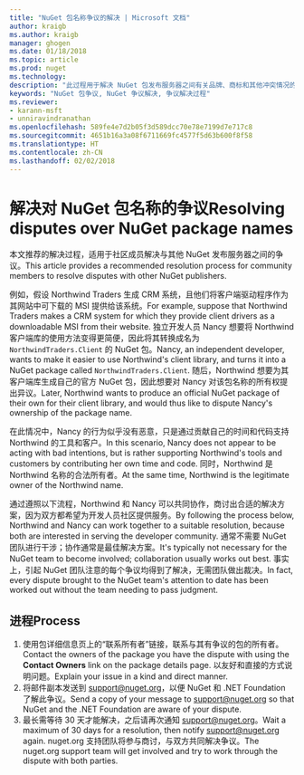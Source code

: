 ```yaml
---
title: "NuGet 包名称争议的解决 | Microsoft 文档"
author: kraigb
ms.author: kraigb
manager: ghogen
ms.date: 01/18/2018
ms.topic: article
ms.prod: nuget
ms.technology: 
description: "此过程用于解决 NuGet 包发布服务器之间有关品牌、商标和其他冲突情况的争议。"
keywords: "NuGet 包争议, NuGet 争议解决, 争议解决过程"
ms.reviewer:
- karann-msft
- unniravindranathan
ms.openlocfilehash: 589fe4e7d2b05f3d589dcc70e78e7199d7e717c8
ms.sourcegitcommit: 4651b16a3a08f6711669fc4577f5d63b600f8f58
ms.translationtype: HT
ms.contentlocale: zh-CN
ms.lasthandoff: 02/02/2018
---
```

# <a name="resolving-disputes-over-nuget-package-names"></a><span data-ttu-id="2aa7d-104">解决对 NuGet 包名称的争议</span><span class="sxs-lookup"><span data-stu-id="2aa7d-104">Resolving disputes over NuGet package names</span></span>

<span data-ttu-id="2aa7d-105">本文推荐的解决过程，适用于社区成员解决与其他 NuGet 发布服务器之间的争议。</span><span class="sxs-lookup"><span data-stu-id="2aa7d-105">This article provides a recommended resolution process for community members to resolve disputes with other NuGet publishers.</span></span>

<span data-ttu-id="2aa7d-106">例如，假设 Northwind Traders 生成 CRM 系统，且他们将客户端驱动程序作为其网站中可下载的 MSI 提供给该系统。</span><span class="sxs-lookup"><span data-stu-id="2aa7d-106">For example, suppose that Northwind Traders makes a CRM system for which they provide client drivers as a downloadable MSI from their website.</span></span> <span data-ttu-id="2aa7d-107">独立开发人员 Nancy 想要将 Northwind 客户端库的使用方法变得更简便，因此将其转换成名为 `NorthwindTraders.Client` 的 NuGet 包。</span><span class="sxs-lookup"><span data-stu-id="2aa7d-107">Nancy, an independent developer, wants to make it easier to use Northwind's client library, and turns it into a NuGet package called `NorthwindTraders.Client`.</span></span> <span data-ttu-id="2aa7d-108">随后，Northwind 想要为其客户端库生成自己的官方 NuGet 包，因此想要对 Nancy 对该包名称的所有权提出异议。</span><span class="sxs-lookup"><span data-stu-id="2aa7d-108">Later, Northwind wants to produce an official NuGet package of their own for their client library, and would thus like to dispute Nancy's ownership of the package name.</span></span>

<span data-ttu-id="2aa7d-109">在此情况中，Nancy 的行为似乎没有恶意，只是通过贡献自己的时间和代码支持 Northwind 的工具和客户。</span><span class="sxs-lookup"><span data-stu-id="2aa7d-109">In this scenario, Nancy does not appear to be acting with bad intentions, but is rather supporting Northwind's tools and customers by contributing her own time and code.</span></span> <span data-ttu-id="2aa7d-110">同时，Northwind 是 Northwind 名称的合法所有者。</span><span class="sxs-lookup"><span data-stu-id="2aa7d-110">At the same time, Northwind is the legitimate owner of the Northwind name.</span></span>

<span data-ttu-id="2aa7d-111">通过遵照以下流程，Northwind 和 Nancy 可以共同协作，商讨出合适的解决方案，因为双方都希望为开发人员社区提供服务。</span><span class="sxs-lookup"><span data-stu-id="2aa7d-111">By following the process below, Northwind and Nancy can work together to a suitable resolution, because both are interested in serving the developer community.</span></span> <span data-ttu-id="2aa7d-112">通常不需要 NuGet 团队进行干涉；协作通常是最佳解决方案。</span><span class="sxs-lookup"><span data-stu-id="2aa7d-112">It's typically not necessary for the NuGet team to become involved; collaboration usually works out best.</span></span> <span data-ttu-id="2aa7d-113">事实上，引起 NuGet 团队注意的每个争议均得到了解决，无需团队做出裁决。</span><span class="sxs-lookup"><span data-stu-id="2aa7d-113">In fact, every dispute brought to the NuGet team's attention to date has been worked out without the team needing to pass judgment.</span></span>

## <a name="process"></a><span data-ttu-id="2aa7d-114">进程</span><span class="sxs-lookup"><span data-stu-id="2aa7d-114">Process</span></span>

1. <span data-ttu-id="2aa7d-115">使用包详细信息页上的“联系所有者”链接，联系与其有争议的包的所有者。</span><span class="sxs-lookup"><span data-stu-id="2aa7d-115">Contact the owners of the package you have the dispute with using the **Contact Owners** link on the package details page.</span></span> <span data-ttu-id="2aa7d-116">以友好和直接的方式说明问题。</span><span class="sxs-lookup"><span data-stu-id="2aa7d-116">Explain your issue in a kind and direct manner.</span></span>
1. <span data-ttu-id="2aa7d-117">将邮件副本发送到 [support@nuget.org](mailto:support@nuget.org)，以便 NuGet 和 .NET Foundation 了解此争议。</span><span class="sxs-lookup"><span data-stu-id="2aa7d-117">Send a copy of your message to [support@nuget.org](mailto:support@nuget.org) so that NuGet and the .NET Foundation are aware of your dispute.</span></span>
1. <span data-ttu-id="2aa7d-118">最长需等待 30 天才能解决，之后请再次通知 [support@nuget.org](mailto:support@nuget.org)。</span><span class="sxs-lookup"><span data-stu-id="2aa7d-118">Wait a maximum of 30 days for a resolution, then notify [support@nuget.org](mailto:support@nuget.org) again.</span></span> <span data-ttu-id="2aa7d-119">nuget.org 支持团队将参与商讨，与双方共同解决争议。</span><span class="sxs-lookup"><span data-stu-id="2aa7d-119">The nuget.org support team will get involved and try to work through the dispute with both parties.</span></span>
